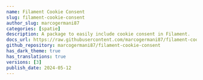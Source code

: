 ```yaml
---
name: Filament Cookie Consent
slug: filament-cookie-consent
author_slug: marcogermani87
categories: [spatie]
description: A package to easily include cookie consent in Filament.
docs_url: https://raw.githubusercontent.com/marcogermani87/filament-cookie-consent/main/README.md
github_repository: marcogermani87/filament-cookie-consent
has_dark_theme: true
has_translations: true
versions: [3]
publish_date: 2024-05-12
---
```

